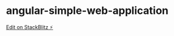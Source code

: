 # angular-simple-web-application

[Edit on StackBlitz ⚡️](https://stackblitz.com/edit/angular-6-registration-login-example-ehptpe)
